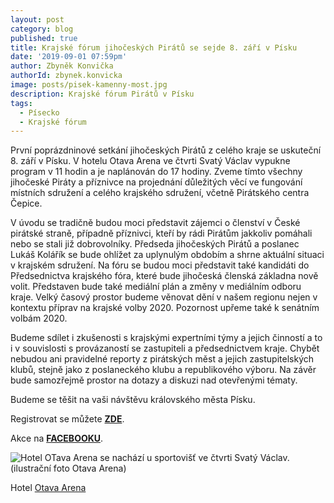 ```yaml
---
layout: post
category: blog
published: true
title: Krajské fórum jihočeských Pirátů se sejde 8. září v Písku
date: '2019-09-01 07:59pm'
author: Zbyněk Konvička
authorId: zbynek.konvicka
image: posts/pisek-kamenny-most.jpg
description: Krajské fórum Pirátů v Písku
tags:
  - Písecko
  - Krajské fórum
---
```

První poprázdninové setkání jihočeských Pirátů z celého kraje se uskuteční 8. září v Písku. V hotelu Otava Arena ve čtvrti Svatý Václav vypukne program v 11 hodin a je naplánován do 17 hodiny. Zveme tímto všechny jihočeské Piráty a příznivce na projednání důležitých věcí ve fungování místních sdružení a celého krajského sdružení, včetně Pirátského centra Čepice. 

V úvodu se tradičně budou moci představit zájemci o členství v České pirátské straně, případně příznivci, kteří by rádi Pirátům jakkoliv pomáhali nebo se stali již dobrovolníky. Předseda jihočeských Pirátů a poslanec Lukáš Kolářík se bude ohlížet za uplynulým obdobím a shrne aktuální situaci v krajském sdružení. Na fóru se budou moci představit také kandidáti do Předsednictva krajského fóra, které bude jihočeská členská základna nově volit. Představen bude také mediální plán a změny v mediálním odboru kraje. Velký časový prostor budeme věnovat dění v našem regionu nejen v kontextu příprav na krajské volby 2020. Pozornost upřeme také k senátním volbám 2020.

Budeme sdílet i zkušenosti s krajskými expertními týmy a jejich činností a to i v souvislosti s provázaností se zastupiteli a předsednictvem kraje. Chybět nebudou ani pravidelné reporty z pirátských měst a jejich zastupitelských klubů, stejně jako z poslaneckého klubu a republikového výboru. Na závěr bude samozřejmě prostor na dotazy a diskuzi nad otevřenými tématy.

Budeme se těšit na vaši návštěvu královského města Písku.

Registrovat se můžete [**ZDE**](https://docs.google.com/forms/d/e/1FAIpQLScc3HUZpZtOmdVO4_fzydbD3RkF0yHbfPpuV7h23t-PaPEE_Q/viewform?fbclid=IwAR31wBhaVDNxoR1wgFdTuvwOg62f5KuclK-UVopgUpJNDH37aqH2HVmnRqg).

Akce na [**FACEBOOKU**](https://www.facebook.com/events/912877739046097/).

![Hotel OTava Arena se nachází u sportovišť ve čtvrti Svatý Václav. (ilustrační foto Otava Arena)](https://a.pirati.cz/jihocesky/img/posts/otava-arena.jpg)

Hotel [Otava Arena](https://www.otavarena.cz/)
